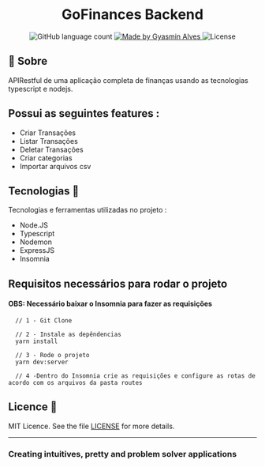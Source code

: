 <h1 align="center">
 GoFinances Backend
</h1>


<p align="center">
  <img alt="GitHub language count" src="https://img.shields.io/github/languages/count/GyAlves/GoFinances-Backend?color=black" />

  <a href="https://www.linkedin.com/in/gyasmin-assun%C3%A7%C3%A3o-223417180/">
    <img alt="Made by Gyasmin Alves" src="https://img.shields.io/badge/made%20by-Gyasmin%20Alves-black">
  </a>

 <img alt="License" src="https://img.shields.io/github/license/GyAlves/GoFinances-Backend?color=black">

</p>

## 📖 Sobre  
APIRestful de uma aplicação completa de finanças usando as tecnologias typescript e nodejs. 

## Possui as seguintes features :

- Criar Transações
- Listar Transações 
- Deletar Transações
- Criar categorias 
- Importar arquivos csv

## Tecnologias  📱 
Tecnologias e ferramentas utilizadas no projeto :

- Node.JS
- Typescript
- Nodemon
- ExpressJS
- Insomnia 

 ## Requisitos necessários para rodar o projeto 
 #### OBS: Necessário baixar o Insomnia para fazer as requisições

```
  // 1 - Git Clone
  
  // 2 - Instale as depêndencias
  yarn install
  
  // 3 - Rode o projeto
  yarn dev:server
  
  // 4 -Dentro do Insomnia crie as requisições e configure as rotas de acordo com os arquivos da pasta routes
```

##  Licence :memo:

MIT Licence. See the file [LICENSE](LICENSE.md) for more details.

---

### Creating intuitives, pretty and problem solver applications

